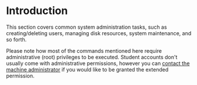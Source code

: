 # Introduction

This section covers common system administration tasks, such as creating/deleting users, managing disk resources, system maintenance, and so forth.

Please note how most of the commands mentioned here require administrative \(root\) privileges to be executed. Student accounts don't usually come with administrative permissions, however you can [contact the machine administrator](mailto:gpa@create.aau.dk) if you would like to be granted the extended permission. 


